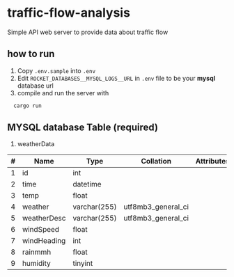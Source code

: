# traffic-flow-analysis
Simple API web server to provide data about traffic flow

## how to run
1. Copy `.env.sample` into `.env`
2. Edit `ROCKET_DATABASES__MYSQL_LOGS__URL` in `.env` file to be your __mysql__ database url
3. compile and run the server with 
  ```sh
    cargo run
  ```
  
## MYSQL database Table (required)
1. weatherData

| # | Name        | Type         | Collation            | Attributes | Null | Default           | Comments | Extra             |
|---|-------------|--------------|----------------------|------------|------|-------------------|----------|-------------------|
| 1 | id          | int          |                      |            | No   | None              |          | AUTO_INCREMENT    |
| 2 | time        | datetime     |                      |            | No   | CURRENT_TIMESTAMP |          | DEFAULT_GENERATED |
| 3 | temp        | float        |                      |            | Yes  | NULL              |          |                   |
| 4 | weather     | varchar(255) | utf8mb3_general_ci   |            | Yes  | NULL              |          |                   |
| 5 | weatherDesc | varchar(255) | utf8mb3_general_ci   |            | Yes  | NULL              |          |                   |
| 6 | windSpeed   | float        |                      |            | Yes  | NULL              |          |                   |
| 7 | windHeading | int          |                      |            | Yes  | NULL              |          |                   |
| 8 | rainmmh     | float        |                      |            | Yes  | NULL              |          |                   |
| 9 | humidity    | tinyint      |                      |            | Yes  | NULL              |          |                   |
